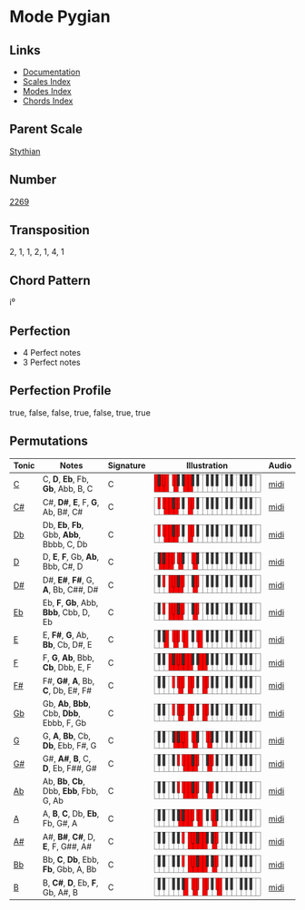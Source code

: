 # Mode Pygian

## Links

- [Documentation](README.md)
- [Scales Index](Scales.md)
- [Modes Index](Modes.md)
- [Chords Index](Chords.md)

## Parent Scale

[Stythian](ScaleStythian.md)

## Number

[2269](https://ianring.com/musictheory/scales/2269)

## Transposition

2, 1, 1, 2, 1, 4, 1

## Chord Pattern

i⁰

## Perfection

- 4 Perfect notes
- 3 Perfect notes

## Perfection Profile

true, false, false, true, false, true, true

## Permutations

| Tonic | Notes | Signature | Illustration | Audio |
|-------|-------|-----------|--------------|-------|
| [C](ModeCNaturalPygian.md) | C, **D**, **Eb**, Fb, **Gb**, Abb, B, C | C | ![CNaturalPygian](ModeCNaturalPygian.png) | [midi](https://github.com/edipermadi/music/blob/main/docs/ModeCNaturalPygian.mid?raw=true) |
| [C#](ModeCSharpPygian.md) | C#, **D#**, **E**, F, **G**, Ab, B#, C# | C | ![CSharpPygian](ModeCSharpPygian.png) | [midi](https://github.com/edipermadi/music/blob/main/docs/ModeCSharpPygian.mid?raw=true) |
| [Db](ModeDFlatPygian.md) | Db, **Eb**, **Fb**, Gbb, **Abb**, Bbbb, C, Db | C | ![DFlatPygian](ModeDFlatPygian.png) | [midi](https://github.com/edipermadi/music/blob/main/docs/ModeDFlatPygian.mid?raw=true) |
| [D](ModeDNaturalPygian.md) | D, **E**, **F**, Gb, **Ab**, Bbb, C#, D | C | ![DNaturalPygian](ModeDNaturalPygian.png) | [midi](https://github.com/edipermadi/music/blob/main/docs/ModeDNaturalPygian.mid?raw=true) |
| [D#](ModeDSharpPygian.md) | D#, **E#**, **F#**, G, **A**, Bb, C##, D# | C | ![DSharpPygian](ModeDSharpPygian.png) | [midi](https://github.com/edipermadi/music/blob/main/docs/ModeDSharpPygian.mid?raw=true) |
| [Eb](ModeEFlatPygian.md) | Eb, **F**, **Gb**, Abb, **Bbb**, Cbb, D, Eb | C | ![EFlatPygian](ModeEFlatPygian.png) | [midi](https://github.com/edipermadi/music/blob/main/docs/ModeEFlatPygian.mid?raw=true) |
| [E](ModeENaturalPygian.md) | E, **F#**, **G**, Ab, **Bb**, Cb, D#, E | C | ![ENaturalPygian](ModeENaturalPygian.png) | [midi](https://github.com/edipermadi/music/blob/main/docs/ModeENaturalPygian.mid?raw=true) |
| [F](ModeFNaturalPygian.md) | F, **G**, **Ab**, Bbb, **Cb**, Dbb, E, F | C | ![FNaturalPygian](ModeFNaturalPygian.png) | [midi](https://github.com/edipermadi/music/blob/main/docs/ModeFNaturalPygian.mid?raw=true) |
| [F#](ModeFSharpPygian.md) | F#, **G#**, **A**, Bb, **C**, Db, E#, F# | C | ![FSharpPygian](ModeFSharpPygian.png) | [midi](https://github.com/edipermadi/music/blob/main/docs/ModeFSharpPygian.mid?raw=true) |
| [Gb](ModeGFlatPygian.md) | Gb, **Ab**, **Bbb**, Cbb, **Dbb**, Ebbb, F, Gb | C | ![GFlatPygian](ModeGFlatPygian.png) | [midi](https://github.com/edipermadi/music/blob/main/docs/ModeGFlatPygian.mid?raw=true) |
| [G](ModeGNaturalPygian.md) | G, **A**, **Bb**, Cb, **Db**, Ebb, F#, G | C | ![GNaturalPygian](ModeGNaturalPygian.png) | [midi](https://github.com/edipermadi/music/blob/main/docs/ModeGNaturalPygian.mid?raw=true) |
| [G#](ModeGSharpPygian.md) | G#, **A#**, **B**, C, **D**, Eb, F##, G# | C | ![GSharpPygian](ModeGSharpPygian.png) | [midi](https://github.com/edipermadi/music/blob/main/docs/ModeGSharpPygian.mid?raw=true) |
| [Ab](ModeAFlatPygian.md) | Ab, **Bb**, **Cb**, Dbb, **Ebb**, Fbb, G, Ab | C | ![AFlatPygian](ModeAFlatPygian.png) | [midi](https://github.com/edipermadi/music/blob/main/docs/ModeAFlatPygian.mid?raw=true) |
| [A](ModeANaturalPygian.md) | A, **B**, **C**, Db, **Eb**, Fb, G#, A | C | ![ANaturalPygian](ModeANaturalPygian.png) | [midi](https://github.com/edipermadi/music/blob/main/docs/ModeANaturalPygian.mid?raw=true) |
| [A#](ModeASharpPygian.md) | A#, **B#**, **C#**, D, **E**, F, G##, A# | C | ![ASharpPygian](ModeASharpPygian.png) | [midi](https://github.com/edipermadi/music/blob/main/docs/ModeASharpPygian.mid?raw=true) |
| [Bb](ModeBFlatPygian.md) | Bb, **C**, **Db**, Ebb, **Fb**, Gbb, A, Bb | C | ![BFlatPygian](ModeBFlatPygian.png) | [midi](https://github.com/edipermadi/music/blob/main/docs/ModeBFlatPygian.mid?raw=true) |
| [B](ModeBNaturalPygian.md) | B, **C#**, **D**, Eb, **F**, Gb, A#, B | C | ![BNaturalPygian](ModeBNaturalPygian.png) | [midi](https://github.com/edipermadi/music/blob/main/docs/ModeBNaturalPygian.mid?raw=true) |
